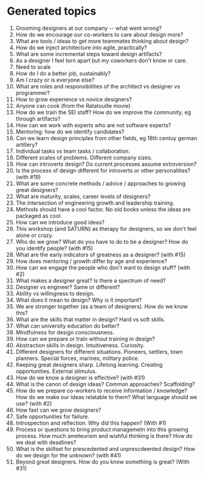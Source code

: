 # Generated topics

1. Grooming designers at our company -- what went wrong?
2. How do we encourage our co-workers to care about design more?
3. What are tools / ideas to get more teammates thinking about design?
4. How do we inject architecture into agile, practically?
5. What are some incremental steps toward design artifacts?
6. As a designer I feel torn apart but my coworkers don't know or care.
7. Need to scale
8. How do I do a better job, sustainably?
9. Am I crazy or is everyone else?
10. What are roles and responsibilities of the architect vs designer vs programmer?
11. How to grow experience vs novice designers?
12. Anyone can cook (from the Ratatouille movie)
13. How do we train the SEI staff?  How do we improve the community, eg through artifacts?
14. How can we work with experts who are not software experts?
15. Mentoring: how do we identify candidates?
16. Can we learn design principles from other fields, eg 18th centuy german artillery?
17. Individual tasks vs team tasks / collaboration.
18. Different scales of problems.  Different company sizes.
19. How can introverts design? Do current processes assume extroversion?
20. Is the process of design different for introverts or other personalities? (with #19)
21. What are some concrete methods / advice / approaches to growing great designers?
22. What are maturity, scales, career levels of designers?
23. The intersection of engineering growth and leadership training.
24. Methods should have a cool factor.  No old books unless the ideas are packaged as cool.
25. How can we introduce good ideas?
26. This workshop (and SATURN) as therapy for designers, so we don't feel alone or crazy.
27. Who do we grow?  What do you have to do to be a designer? How do you identify people? (with #15)
28. What are the early indicators of greatness as a designer? (with #15)
29. How does mentoring / growth differ by age and experience?
30. How can we engage the people who don't want to design stuff? (with #2)
31. What makes a designer great?  Is there a spectrum of need?
32. Designer vs engineer?  Same or different?
33. Ability vs willingness to design.
34. What does it mean to design?  Why is it important?
35. We are stronger together (as a team of designers).  How do we know this?
36. What are the skills that matter in design?  Hard vs soft skills.
37. What can university education do better?
38. Mindfulness for design consciousness.
39. How can we prepare or train without training in design?
40. Abstraction skills in design.  Intuitiveness.  Curiosity.
41. Different designers for different situations.  Pioneers, settlers, town planners.  Special forces, marines, military police.
42. Keeping great designers sharp.  Lifelong learning.  Creating opportunities.  External stimulus.
43. How do we know a designer is effective? (with #31)
44. What is the canon of design ideas?  Common approaches? Scaffolding?
45. How do we prepare co-workers to receive information / knowledge?  How do we make our ideas relatable to them?  What language should we use? (with #2)
46. How fast can we grow designers?
47. Safe opportunities for failure.
48. Introspection and reflection.  Why did this happen? (With #1)
49. Process or questions to bring product managemetn into this growing process. How much ameteurism and wishful thinking is there?  How do we deal with deadlines?
50. What is the skillset for prescedented and unprescdeented design?  How do we design for the unknown? (with #41)
51. Beyond great designers.  How do you know something is great?  (With #31)
